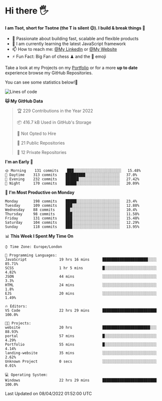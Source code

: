 # Hi there :raised_hand_with_fingers_splayed:
#### I am Tsot, short for Tsotne (the T is silent :wink:). I build & break things :space_invader:
- :telescope: Passionate about building fast, scalable and flexible products
- :seedling: I am currently learning the latest JavaScript framework 
- :mailbox: How to reach me: [@My LinkedIn](https://www.linkedin.com/in/tsotne-gvadzabia/) or [@My Website](https://tsotne.co.uk/contact)
- :zap: Fun Fact: Big Fan of chess ♟ and the 👾 emoji

Take a look at my Projects on my [Portfolio](https://tsotne.co.uk/) or for a more **up to date** experience browse my GitHub Repositories.

You can see some statistics below!:space_invader:
<!--START_SECTION:waka-->
![Lines of code](https://img.shields.io/badge/From%20Hello%20World%20I%27ve%20Written-2%20Million%20lines%20of%20code-blue)

**🐱 My GitHub Data** 

> 🏆 229 Contributions in the Year 2022
 > 
> 📦 416.7 kB Used in GitHub's Storage 
 > 
> 🚫 Not Opted to Hire
 > 
> 📜 21 Public Repositories 
 > 
> 🔑 12 Private Repositories  
 > 
**I'm an Early 🐤** 

```text
🌞 Morning    131 commits    ███░░░░░░░░░░░░░░░░░░░░░░   15.48% 
🌆 Daytime    313 commits    █████████░░░░░░░░░░░░░░░░   37.0% 
🌃 Evening    232 commits    ██████░░░░░░░░░░░░░░░░░░░   27.42% 
🌙 Night      170 commits    █████░░░░░░░░░░░░░░░░░░░░   20.09%

```
📅 **I'm Most Productive on Monday** 

```text
Monday       198 commits    █████░░░░░░░░░░░░░░░░░░░░   23.4% 
Tuesday      109 commits    ███░░░░░░░░░░░░░░░░░░░░░░   12.88% 
Wednesday    88 commits     ██░░░░░░░░░░░░░░░░░░░░░░░   10.4% 
Thursday     98 commits     ███░░░░░░░░░░░░░░░░░░░░░░   11.58% 
Friday       131 commits    ███░░░░░░░░░░░░░░░░░░░░░░   15.48% 
Saturday     104 commits    ███░░░░░░░░░░░░░░░░░░░░░░   12.29% 
Sunday       118 commits    ███░░░░░░░░░░░░░░░░░░░░░░   13.95%

```


📊 **This Week I Spent My Time On** 

```text
⌚︎ Time Zone: Europe/London

💬 Programming Languages: 
JavaScript               19 hrs 16 mins      █████████████████████░░░░   85.71% 
SCSS                     1 hr 5 mins         █░░░░░░░░░░░░░░░░░░░░░░░░   4.82% 
JSON                     44 mins             ░░░░░░░░░░░░░░░░░░░░░░░░░   3.3% 
HTML                     24 mins             ░░░░░░░░░░░░░░░░░░░░░░░░░   1.8% 
EJS                      20 mins             ░░░░░░░░░░░░░░░░░░░░░░░░░   1.49%

🔥 Editors: 
VS Code                  22 hrs 29 mins      █████████████████████████   100.0%

🐱‍💻 Projects: 
website                  20 hrs              ██████████████████████░░░   88.93% 
portal                   57 mins             █░░░░░░░░░░░░░░░░░░░░░░░░   4.29% 
Portfolio                55 mins             █░░░░░░░░░░░░░░░░░░░░░░░░   4.14% 
landing-website          35 mins             ░░░░░░░░░░░░░░░░░░░░░░░░░   2.62% 
Unknown Project          0 secs              ░░░░░░░░░░░░░░░░░░░░░░░░░   0.01%

💻 Operating System: 
Windows                  22 hrs 29 mins      █████████████████████████   100.0%

```


 Last Updated on 08/04/2022 01:52:00 UTC
<!--END_SECTION:waka-->
